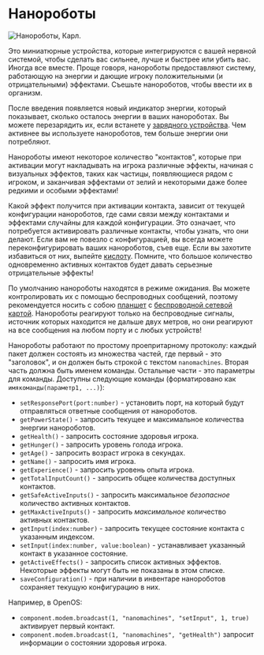 # Нанороботы

![Нанороботы, Карл.](oredict:oc:nanomachines)

Это миниатюрные устройства, которые интегрируются с вашей нервной системой, чтобы сделать вас сильнее, лучше и быстрее или убить вас. Иногда все вместе. Проще говоря, нанороботы предоставляют систему, работающую на энергии и дающие игроку положительными (и отрицательными) эффектами. Съешьте нанороботов, чтобы ввести их в организм.

После введения появляется новый индикатор энергии, который показывает, сколько осталось энергии в ваших нанороботах. Вы можете перезарядить их, если встанете у [зарядного устройства](../block/charger.md). Чем активнее вы используете нанороботов, тем больше энергии они потребляют.

Нанороботы имеют некоторое количество "контактов", которые при активации могут накладывать на игрока различные эффекты, начиная с визуальных эффектов, таких как частицы, появляющиеся рядом с игроком, и заканчивая эффектами от зелий и некоторыми даже более редкими и особыми эффектами!

Какой эффект получится при активации контакта, зависит от текущей конфигурации нанороботов, где сами связи между контактами и эффектами случайны для каждой конфигурации. Это означает, что потребуется активировать различные контакты, чтобы узнать, что они делают. Если вам не повезло с конфигурацией, вы всегда можете переконфигурировать ваших нанороботов, съев еще. Если вы захотите избавиться от них, выпейте [кислоту](acid.md). Помните, что большое количество одновременно активных контактов будет давать серьезные отрицательные эффекты!

По умолчанию нанороботы находятся в режиме ожидания. Вы можете контролировать их с помощью беспроводных сообщений, поэтому рекомендуется носить с собою [планшет](tablet.md) с [беспроводной сетевой картой](wlanCard.md). Нанороботы реагируют только на беспроводные сигналы, источник которых находится не дальше двух метров, но они реагируют на все сообщения на любом порту и с любых устройств!

Нанороботы работают по простому проепритарному протоколу: каждый пакет должен состоять из множества частей, где первый - это "заголовок", и он должен быть строкой с текстом `nanomachines`. Вторая часть должна быть именем команды. Остальные части - это параметры для команды. Доступны следующие команды (форматировано как `имякоманды(параметр1, ...)`):

- `setResponsePort(port:number)` - установить порт, на который будут отправляться ответные сообщения от нанороботов.
- `getPowerState()` - запросить текущее и максимальное количества энергии нанороботов.
- `getHealth()` - запросить состояние здоровья игрока.
- `getHunger()` - запросить уровень голода игрока.
- `getAge()` - запросить возраст игрока в секундах.
- `getName()` - запросить имя игрока.
- `getExperience()` - запросить уровень опыта игрока.
- `getTotalInputCount()` - запросить общее количества доступных контактов.
- `getSafeActiveInputs()` - запросить максимальное *безопасное* количество активных контактов.
- `getMaxActiveInputs()` - запросить *максимальное* количество активных контактов.
- `getInput(index:number)` - запросить текущее состояние контакта с указанным индексом.
- `setInput(index:number, value:boolean)` - устанавливает указанный контакт в указанное состояние.
- `getActiveEffects()` - запросить список активных эффектов. Некоторые эффекты могут быть не показаны в этом списке.
- `saveConfiguration()` - при наличии в инвентаре нанороботов сохраняет текущую конфигурацию в них.

Например, в OpenOS:
- `component.modem.broadcast(1, "nanomachines", "setInput", 1, true)` активирует первый контакт.
- `component.modem.broadcast(1, "nanomachines", "getHealth")` запросит информации о состоянии здоровья игрока.
